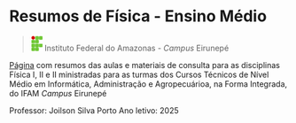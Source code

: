 # Resumos de Física - Ensino Médio


> <img src="ifam-logo.png" alt="Minha Imagem" width="20" > Instituto Federal do Amazonas - *Campus* Eirunepé
> 


[Página](https://juiusu.github.io/resumos-fisica-EM/) com resumos das aulas e materiais de consulta para as disciplinas Física I, II e II ministradas para as turmas dos Cursos Técnicos de Nível Médio em Informática, Administração e Agropecuárioa, na Forma Integrada, do IFAM _Campus_ Eirunepé

Professor: Joilson Silva Porto
Ano letivo: 2025